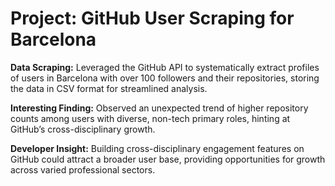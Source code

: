 # Project: GitHub User Scraping for Barcelona
**Data Scraping:** Leveraged the GitHub API to systematically extract profiles of users in Barcelona with over 100 followers and their repositories, storing the data in CSV format for streamlined analysis.

**Interesting Finding:** Observed an unexpected trend of higher repository counts among users with diverse, non-tech primary roles, hinting at GitHub’s cross-disciplinary growth.

**Developer Insight:** Building cross-disciplinary engagement features on GitHub could attract a broader user base, providing opportunities for growth across varied professional sectors.

